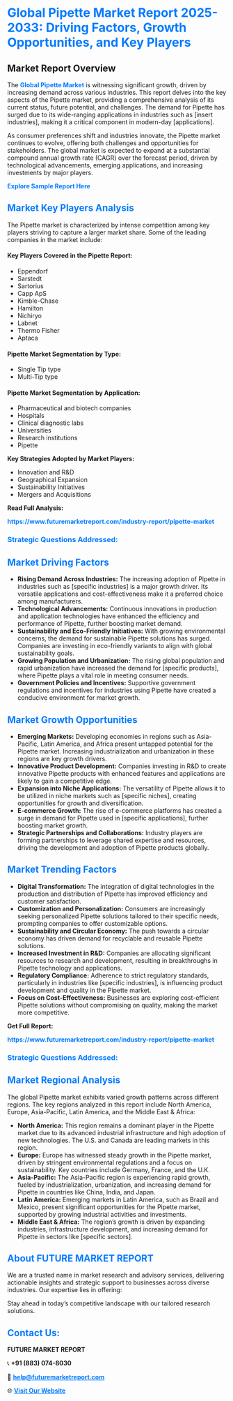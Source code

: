 <h1 style="color: #007BFF;">Global Pipette Market Report 2025-2033: Driving Factors, Growth Opportunities, and Key Players</h1>

<section id="overview">
<h2>Market Report Overview</h2>
<p>The <a href="https://www.futuremarketreport.com/industry-report/pipette-market" style="color: #007BFF; text-decoration: none;"><strong>Global Pipette Market</strong></a> is witnessing significant growth, driven by increasing demand across various industries. This report delves into the key aspects of the Pipette market, providing a comprehensive analysis of its current status, future potential, and challenges. The demand for Pipette has surged due to its wide-ranging applications in industries such as [insert industries], making it a critical component in modern-day [applications].</p>
<p>As consumer preferences shift and industries innovate, the Pipette market continues to evolve, offering both challenges and opportunities for stakeholders. The global market is expected to expand at a substantial compound annual growth rate (CAGR) over the forecast period, driven by technological advancements, emerging applications, and increasing investments by major players.</p>
</section>

<section id="overview">
<p><a href="https://www.futuremarketreport.com/request-sample/reportId=125230" style="color: #007BFF; text-decoration: none;"><strong>Explore Sample Report Here</strong></a></p>
</section>

<section id="key-players">
<h2 style="color: #007BFF;">Market Key Players Analysis</h2>
<p>The Pipette market is characterized by intense competition among key players striving to capture a larger market share. Some of the leading companies in the market include:</p>
<h4>Key Players Covered in the Pipette Report:</h4>
<ul><li>Eppendorf</li><li>Sarstedt</li><li>Sartorius</li><li>Capp ApS</li><li>Kimble-Chase</li><li>Hamilton</li><li>Nichiryo</li><li>Labnet</li><li>Thermo Fisher</li><li>Aptaca</li></ul>
<h4>Pipette Market Segmentation by Type:</h4>
<ul><li>Single Tip type</li><li>Multi-Tip type</li></ul>

<h4>Pipette Market Segmentation by Application:</h4>
<ul><li>Pharmaceutical and biotech companies</li><li>Hospitals</li><li>Clinical diagnostic labs</li><li>Universities</li><li>Research institutions</li><li>Pipette</li></ul>
<p><strong>Key Strategies Adopted by Market Players:</strong></p>
<ul>
<li>Innovation and R&D</li>
<li>Geographical Expansion</li>
<li>Sustainability Initiatives</li>
<li>Mergers and Acquisitions</li>
</ul>
</section>

<section>
<p><strong>Read Full Analysis: </strong></p><a href="https://www.futuremarketreport.com/industry-report/pipette-market" style="color: #007BFF; text-decoration: none;"><strong>https://www.futuremarketreport.com/industry-report/pipette-market</strong></a>
<h3 style="color: #007BFF;">Strategic Questions Addressed:</h3>
</section>

<section id="driving-factors">
<h2 style="color: #007BFF;">Market Driving Factors</h2>
<ul>
<li><strong>Rising Demand Across Industries:</strong> The increasing adoption of Pipette in industries such as [specific industries] is a major growth driver. Its versatile applications and cost-effectiveness make it a preferred choice among manufacturers.</li>
<li><strong>Technological Advancements:</strong> Continuous innovations in production and application technologies have enhanced the efficiency and performance of Pipette, further boosting market demand.</li>
<li><strong>Sustainability and Eco-Friendly Initiatives:</strong> With growing environmental concerns, the demand for sustainable Pipette solutions has surged. Companies are investing in eco-friendly variants to align with global sustainability goals.</li>
<li><strong>Growing Population and Urbanization:</strong> The rising global population and rapid urbanization have increased the demand for [specific products], where Pipette plays a vital role in meeting consumer needs.</li>
<li><strong>Government Policies and Incentives:</strong> Supportive government regulations and incentives for industries using Pipette have created a conducive environment for market growth.</li>
</ul>
</section>

<section id="growth-opportunities">
<h2 style="color: #007BFF;">Market Growth Opportunities</h2>
<ul>
<li><strong>Emerging Markets:</strong> Developing economies in regions such as Asia-Pacific, Latin America, and Africa present untapped potential for the Pipette market. Increasing industrialization and urbanization in these regions are key growth drivers.</li>
<li><strong>Innovative Product Development:</strong> Companies investing in R&D to create innovative Pipette products with enhanced features and applications are likely to gain a competitive edge.</li>
<li><strong>Expansion into Niche Applications:</strong> The versatility of Pipette allows it to be utilized in niche markets such as [specific niches], creating opportunities for growth and diversification.</li>
<li><strong>E-commerce Growth:</strong> The rise of e-commerce platforms has created a surge in demand for Pipette used in [specific applications], further boosting market growth.</li>
<li><strong>Strategic Partnerships and Collaborations:</strong> Industry players are forming partnerships to leverage shared expertise and resources, driving the development and adoption of Pipette products globally.</li>
</ul>
</section>

<section id="trending-factors">
<h2 style="color: #007BFF;">Market Trending Factors</h2>
<ul>
<li><strong>Digital Transformation:</strong> The integration of digital technologies in the production and distribution of Pipette has improved efficiency and customer satisfaction.</li>
<li><strong>Customization and Personalization:</strong> Consumers are increasingly seeking personalized Pipette solutions tailored to their specific needs, prompting companies to offer customizable options.</li>
<li><strong>Sustainability and Circular Economy:</strong> The push towards a circular economy has driven demand for recyclable and reusable Pipette solutions.</li>
<li><strong>Increased Investment in R&D:</strong> Companies are allocating significant resources to research and development, resulting in breakthroughs in Pipette technology and applications.</li>
<li><strong>Regulatory Compliance:</strong> Adherence to strict regulatory standards, particularly in industries like [specific industries], is influencing product development and quality in the Pipette market.</li>
<li><strong>Focus on Cost-Effectiveness:</strong> Businesses are exploring cost-efficient Pipette solutions without compromising on quality, making the market more competitive.</li>
</ul>
</section>

<section>
<p><strong>Get Full Report: </strong></p><a href="https://www.futuremarketreport.com/industry-report/pipette-market" style="color: #007BFF; text-decoration: none;"><strong>https://www.futuremarketreport.com/industry-report/pipette-market</strong></a>
<h3 style="color: #007BFF;">Strategic Questions Addressed:</h3>
</section>


<section id="regional-analysis">
<h2 style="color: #007BFF;">Market Regional Analysis</h2>
<p>The global Pipette market exhibits varied growth patterns across different regions. The key regions analyzed in this report include North America, Europe, Asia-Pacific, Latin America, and the Middle East & Africa:</p>
<ul>
<li><strong>North America:</strong> This region remains a dominant player in the Pipette market due to its advanced industrial infrastructure and high adoption of new technologies. The U.S. and Canada are leading markets in this region.</li>
<li><strong>Europe:</strong> Europe has witnessed steady growth in the Pipette market, driven by stringent environmental regulations and a focus on sustainability. Key countries include Germany, France, and the U.K.</li>
<li><strong>Asia-Pacific:</strong> The Asia-Pacific region is experiencing rapid growth, fueled by industrialization, urbanization, and increasing demand for Pipette in countries like China, India, and Japan.</li>
<li><strong>Latin America:</strong> Emerging markets in Latin America, such as Brazil and Mexico, present significant opportunities for the Pipette market, supported by growing industrial activities and investments.</li>
<li><strong>Middle East & Africa:</strong> The region’s growth is driven by expanding industries, infrastructure development, and increasing demand for Pipette in sectors like [specific sectors].</li>
</ul>
</section>

<footer>
<h2 style="color: #007BFF;">About FUTURE MARKET REPORT</h2>
<p>We are a trusted name in market research and advisory services, delivering actionable insights and strategic support to businesses across diverse industries. Our expertise lies in offering:</p>

<p>Stay ahead in today’s competitive landscape with our tailored research solutions.</p>

<h2 style="color: #007BFF;">Contact Us:</h2>
<p><strong>FUTURE MARKET REPORT</strong></p>
<p>📞 <strong>+91 (883) 074-8030</strong></p>
<p>📧 <strong><a href="mailto:help@futuremarketreport.com" style="color: #007BFF;">help@futuremarketreport.com</a></strong></p>
<p>🌐 <strong><a href="https://www.futuremarketreport.com/" style="color: #007BFF;">Visit Our Website</a></strong></p>
</footer>